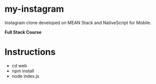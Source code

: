 # my-instagram
Instagram clone developed on MEAN Stack and NativeScript for Mobile.

**Full Stack Course**

# Instructions

- cd web
- npm install
- node index.js

